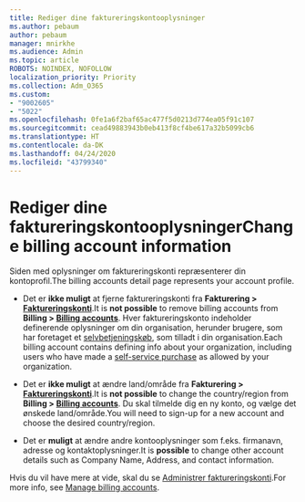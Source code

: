 ```yaml
---
title: Rediger dine faktureringskontooplysninger
ms.author: pebaum
author: pebaum
manager: mnirkhe
ms.audience: Admin
ms.topic: article
ROBOTS: NOINDEX, NOFOLLOW
localization_priority: Priority
ms.collection: Adm_O365
ms.custom:
- "9002605"
- "5022"
ms.openlocfilehash: 0fe1a6f2baf65ac477f5d0213d774ea05f91c107
ms.sourcegitcommit: cead49883943b0eb413f8cf4be617a32b5099cb6
ms.translationtype: HT
ms.contentlocale: da-DK
ms.lasthandoff: 04/24/2020
ms.locfileid: "43799340"
---
```

# <a name="change-billing-account-information"></a><span data-ttu-id="ca6fa-102">Rediger dine faktureringskontooplysninger</span><span class="sxs-lookup"><span data-stu-id="ca6fa-102">Change billing account information</span></span>

<span data-ttu-id="ca6fa-103">Siden med oplysninger om faktureringskonti repræsenterer din kontoprofil.</span><span class="sxs-lookup"><span data-stu-id="ca6fa-103">The billing accounts detail page represents your account profile.</span></span>

- <span data-ttu-id="ca6fa-104">Det er **ikke muligt** at fjerne faktureringskonti fra **Fakturering > [Faktureringskonti](https://go.microsoft.com/fwlink/p/?linkid=2084771)**.</span><span class="sxs-lookup"><span data-stu-id="ca6fa-104">It is **not possible** to remove billing accounts from **Billing > [Billing accounts](https://go.microsoft.com/fwlink/p/?linkid=2084771)**.</span></span> <span data-ttu-id="ca6fa-105">Hver faktureringskonto indeholder definerende oplysninger om din organisation, herunder brugere, som har foretaget et [selvbetjeningskøb](https://docs.microsoft.com/microsoft-365/commerce/subscriptions/manage-self-service-purchases-admins), som tilladt i din organisation.</span><span class="sxs-lookup"><span data-stu-id="ca6fa-105">Each billing account contains defining info about your organization, including users who have made a [self-service purchase](https://docs.microsoft.com/microsoft-365/commerce/subscriptions/manage-self-service-purchases-admins) as allowed by your organization.</span></span> 

- <span data-ttu-id="ca6fa-106">Det er **ikke muligt** at ændre land/område fra **Fakturering > [Faktureringskonti](https://go.microsoft.com/fwlink/p/?linkid=2084771)**.</span><span class="sxs-lookup"><span data-stu-id="ca6fa-106">It is **not possible** to change the country/region from **Billing > [Billing accounts](https://go.microsoft.com/fwlink/p/?linkid=2084771)**.</span></span> <span data-ttu-id="ca6fa-107">Du skal tilmelde dig en ny konto, og vælge det ønskede land/område.</span><span class="sxs-lookup"><span data-stu-id="ca6fa-107">You will need to sign-up for a new account and choose the desired country/region.</span></span> 

- <span data-ttu-id="ca6fa-108">Det er **muligt** at ændre andre kontooplysninger som f.eks. firmanavn, adresse og kontaktoplysninger.</span><span class="sxs-lookup"><span data-stu-id="ca6fa-108">It is **possible** to change other account details such as Company Name, Address, and contact information.</span></span> 

<span data-ttu-id="ca6fa-109">Hvis du vil have mere at vide, skal du se [Administrer faktureringskonti](https://docs.microsoft.com/microsoft-365/commerce/manage-billing-accounts).</span><span class="sxs-lookup"><span data-stu-id="ca6fa-109">For more info, see [Manage billing accounts](https://docs.microsoft.com/microsoft-365/commerce/manage-billing-accounts).</span></span> 
